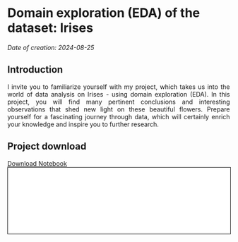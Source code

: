 # Domain exploration (EDA) of the dataset: Irises

*Date of creation: 2024-08-25*

## Introduction
<div style="text-align: justify;">
I invite you to familiarize yourself with my project, which takes us into the world of data analysis on Irises - using domain exploration (EDA). In this project, you will find many pertinent conclusions and interesting observations that shed new light on these beautiful flowers. Prepare yourself for a fascinating journey through data, which will certainly enrich your knowledge and inspire you to further research.
</div style>

## Project download
<div style="text-align: justify;">
<a href="iris.ipynb" class="md-button md-button--primary">Download Notebook</a>
</div style>

<iframe
    id="content"
    src="iris.html"
    width="100%"
    style="border:1px solid black;overflow:hidden;"
></iframe>
<script>
function resizeIframeToFitContent(iframe) {
    iframe.style.height = (iframe.contentWindow.document.documentElement.scrollHeight + 50) + "px";
    iframe.contentDocument.body.style["overflow"] = 'hidden';
}
window.addEventListener('load', function() {
    var iframe = document.getElementById('content');
    resizeIframeToFitContent(iframe);
});
window.addEventListener('resize', function() {
    var iframe = document.getElementById('content');
    resizeIframeToFitContent(iframe);
});
</script>